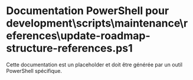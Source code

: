 # Documentation PowerShell pour development\scripts\maintenance\references\update-roadmap-structure-references.ps1

Cette documentation est un placeholder et doit être générée par un outil PowerShell spécifique.
